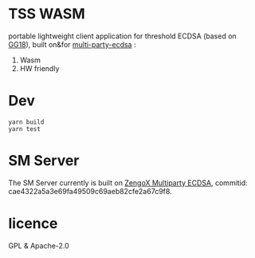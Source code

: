 # TSS WASM
portable lightweight client application for threshold ECDSA (based on [GG18](https://eprint.iacr.org/2019/114.pdf)), built on&for [multi-party-ecdsa](https://github.com/ZenGo-X/multi-party-ecdsa) : 
1) Wasm
2) HW friendly

# Dev

```
yarn build
yarn test
```

# SM Server
The SM Server currently is built on [ZengoX Multiparty ECDSA](https://github.com/ZenGo-X/multi-party-ecdsa/blob/master/examples/gg18_sm_manager.rs), commitid: cae4322a5a3e69fa49509c69aeb82cfe2a67c9f8.

# licence
GPL & Apache-2.0
